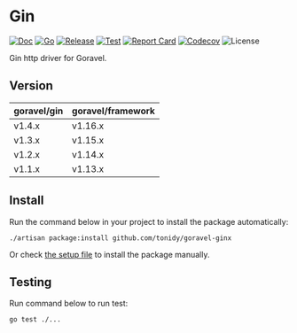 # Gin

[![Doc](https://pkg.go.dev/badge/github.com/goravel/gin)](https://pkg.go.dev/github.com/goravel/gin)
[![Go](https://img.shields.io/github/go-mod/go-version/goravel/gin)](https://go.dev/)
[![Release](https://img.shields.io/github/release/goravel/gin.svg)](https://github.com/goravel/gin/releases)
[![Test](https://github.com/goravel/gin/actions/workflows/test.yml/badge.svg)](https://github.com/goravel/gin/actions)
[![Report Card](https://goreportcard.com/badge/github.com/goravel/gin)](https://goreportcard.com/report/github.com/goravel/gin)
[![Codecov](https://codecov.io/gh/goravel/gin/branch/master/graph/badge.svg)](https://codecov.io/gh/goravel/gin)
![License](https://img.shields.io/github/license/goravel/gin)

Gin http driver for Goravel.

## Version

| goravel/gin | goravel/framework |
|-------------|-------------------|
| v1.4.x      | v1.16.x           |
| v1.3.x      | v1.15.x           |
| v1.2.x      | v1.14.x           |
| v1.1.x      | v1.13.x           |

## Install

Run the command below in your project to install the package automatically:

```
./artisan package:install github.com/tonidy/goravel-ginx
```

Or check [the setup file](./setup/setup.go) to install the package manually.

## Testing

Run command below to run test:

```
go test ./...
```
